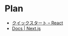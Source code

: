 # Plan

- [クイックスタート – React](https://ja.react.dev/learn)
- [Docs | Next.js](https://nextjs.org/docs)
